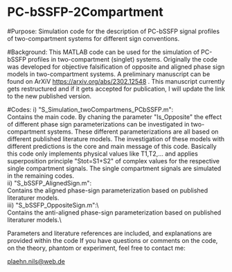# PC-bSSFP-2Compartment
#Purpose: Simulation code for the description of PC-bSSFP signal profiles of two-compartment systems for different sign conventions.  

#Background: This MATLAB code can be used for the simulation of PC-bSSFP profiles in two-compartment (singlet) systems. 
Originally the code was developed for objective falsification of opposite and aligned phase sign models in two-compartment systems.
A preliminary manuscript can be found on ArXiV https://arxiv.org/abs/2302.12548 .
This manuscript currently gets restructured and if it gets accepted for publication, I will update the link to the 
new published version. 

#Codes: 
i) "S_Simulation_twoCompartmens_PCbSSFP.m": \
Contains the main code. By chaning the parameter "Is_Opposite" the effect of different phase sign parameterizations can be investigated in two-compartment systems. These different parameterizations are all based on different published literature models. The investigation of these models with different predictions is the core and main message of this code. 
Basically this code only implements physical values like T1,T2,... and applies superposition principle "Stot=S1+S2" 
of complex values for the respective single compartment signals. The single compartment signals are simulated in the remaining codes. \
ii) "S_bSSFP_AlignedSign.m": \
Contains the aligned phase-sign parameterization based on published literaturer models.\
iii) "S_bSSFP_OppositeSign.m":\  
Contains the anti-aligned phase-sign parameterization based on published literaturer models.\

Parameters and literature references are included, and explanations are provided within the code
If you have questions or comments on the code, on the theory, phantom or experiment, feel free to contact me: 

plaehn.nils@web.de

